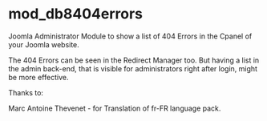 # mod_db8404errors
Joomla Administrator Module to show a list of 404 Errors in the Cpanel of your Joomla website.


The 404 Errors can be seen in the Redirect Manager too. But having a list in the admin back-end, that is visible for administrators right after login, might be more effective.


Thanks to:

Marc Antoine Thevenet - for Translation of fr-FR language pack.
